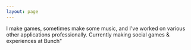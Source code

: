 ```yaml
---
layout: page
---
```


I make games, sometimes make some music, and I've worked on various other applications professionally. Currently making social games & experiences at Bunch"